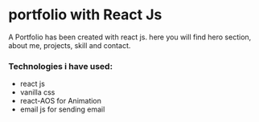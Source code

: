 # portfolio with React Js

 A Portfolio has been created with react js. here you will find hero section, about me, projects, skill and contact.

### Technologies i have used:

* react js
* vanilla css
* react-AOS for Animation
* email js for sending email




